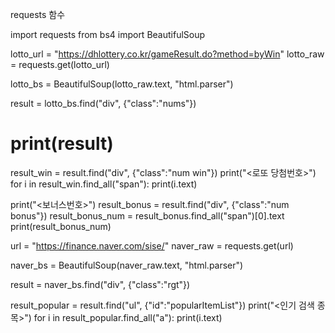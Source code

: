 requests 함수

import requests
from bs4 import BeautifulSoup

lotto_url = "https://dhlottery.co.kr/gameResult.do?method=byWin"
lotto_raw = requests.get(lotto_url)

lotto_bs = BeautifulSoup(lotto_raw.text, "html.parser")

result = lotto_bs.find("div", {"class":"nums"})
# print(result)

result_win = result.find("div", {"class":"num win"})
print("<로또 당첨번호>")
for i in result_win.find_all("span"):
    print(i.text)

print("<보너스번호>")
result_bonus = result.find("div", {"class":"num bonus"})
result_bonus_num = result_bonus.find_all("span")[0].text
print(result_bonus_num)


url = "https://finance.naver.com/sise/"
naver_raw = requests.get(url)

naver_bs = BeautifulSoup(naver_raw.text, "html.parser")


result = naver_bs.find("div", {"class":"rgt"})

result_popular = result.find("ul", {"id":"popularItemList"})
print("<인기 검색 종목>")
for i in result_popular.find_all("a"):
    print(i.text)
